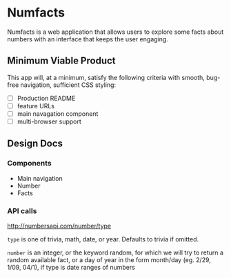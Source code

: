 # Numfacts
Numfacts is a web application that allows users to explore some facts about numbers with an interface that keeps the user engaging.

## Minimum Viable Product
This app will, at a minimum, satisfy the following criteria with smooth, bug-free navigation, sufficient CSS styling:

- [ ] Production README
- [ ] feature URLs
- [ ] main navagation component
- [ ] multi-browser support

## Design Docs

### Components
- Main navigation
- Number
- Facts

### API calls
http://numbersapi.com/number/type

`type` is one of trivia, math, date, or year. Defaults to trivia if omitted.

`number` is an integer, or the keyword random, for which we will try to return a random available fact, or a day of year in the form month/day (eg. 2/29, 1/09, 04/1), if type is date
ranges of numbers

